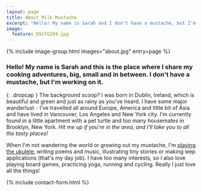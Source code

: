 ```yaml
---
layout: page
title: About Milk Mustache
excerpt: "Hello! My name is Sarah and I don't have a mustache, but I'm working on it. This is the place where I share my cooking adventures, big, small and in between."
image:
  feature: DSCF6204.jpg
---
```


{% include image-group.html images="about.jpg" entry=page %}

### Hello! My name is Sarah and this is the place where I share my cooking adventures, big, small and in between. I don't have a mustache, but I'm working on it.

{: .dropcap }
The background scoop? I was born in Dublin, Ireland, which is beautiful and green and just as rainy as you've heard. I have some major wanderlust - I've travelled all around Europe, America and little bit of Asia and have lived in Vancouver, Los Angeles and New York city. I'm currently found in a little apartment with a pet turtle and too many housemates in Brooklyn, New York. *Hit me up if you're in the area, and I'll take you to all the tasty places!*

When I'm not wandering the world or growing out my mustache, I'm [playing the ukulele](https://soundcloud.com/sarah-quigley-542895767), writing poems and music, illustrating tiny stories or making wep applications (that's my day job). I have too many interests, so I also love playing board games, practicing yoga, running and cycling. Really I just love all the things!

{% include contact-form.html %}
